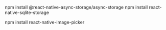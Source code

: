 npm install @react-native-async-storage/async-storage
npm install react-native-sqlite-storage

npm install react-native-image-picker
